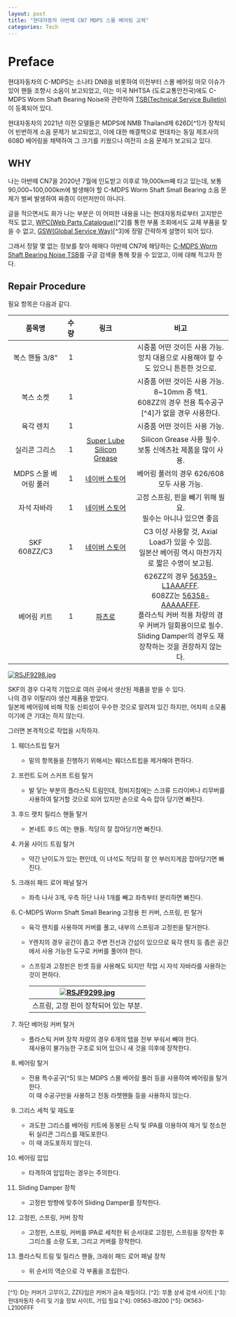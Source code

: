 ```yaml
---
layout: post
title: "현대자동차 아반떼 CN7 MDPS 스몰 베어링 교체"
categories: Tech
---
```


# Preface

현대자동차의 C-MDPS는 소나타 DN8을 비롯하여 이전부터 스몰 베어링 마모 이슈가 있어 핸들 조향시 소음이 보고되었고, 이는 미국 NHTSA (도로교통안전국)에도 C-MDPS Worm Shaft Bearing Noise와 관련하여 [TSB(Technical Service Bulletin)](https://static.nhtsa.gov/odi/tsbs/2021/MC-10203272-0001.pdf)이 등록되어 있다.

<!--excerpt-->

현대자동차의 2021년 이전 모델들은 MDPS에 NMB Thailand제 626D[^1]가 장착되어 빈번하게 소음 문제가 보고되었고, 이에 대한 해결책으로 현대차는 동일 제조사의 608D 베어링을 채택하여 그 크기를 키웠으나 여전히 소음 문제가 보고되고 있다.

## WHY

나는 아반떼 CN7을 2020년 7월에 인도받고 이후로 19,000km째 타고 있는데, 보통 90,000~100,000km에 발생해야 할 C-MDPS Worm Shaft Small Bearing 소음 문제가 벌써 발생하여 짜증이 이만저만이 아니다.

글을 적으면서도 화가 나는 부분은 이 어떠한 내용을 나는 현대자동차로부터 고지받은 적도 없고, [WPC(Web Parts Catalogue)](https://wpc.mobis.co.kr/)[^2]를 통한 부품 조회에서도 교체 부품을 찾을 수 없고, [GSW(Global Service Way)](https://gsw.hyundai.com/hmc/login.tiles)[^3]에 정말 간략하게 설명이 되어 있다.

그래서 정말 몇 없는 정보를 찾아 헤매다 아반떼 CN7에 해당하는 [C-MDPS Worm Shaft Bearing Noise TSB](https://static.nhtsa.gov/odi/tsbs/2022/MC-10215599-0001.pdf)를 구글 검색을 통해 찾을 수 있었고, 이에 대해 적고자 한다.

## Repair Procedure

필요 항목은 다음과 같다.

| 품목명 | 수량 | 링크 | 비고 |
| :---: | :---: | :---: | :---: |
| 복스 핸들 3/8" | 1 |  | 시중품 어떤 것이든 사용 가능.<br />망치 대용으로 사용해야 할 수도 있으니 튼튼한 것으로. |
| 복스 소켓 | 1 | | 시중품 어떤 것이든 사용 가능. 8~10mm 중 택1.<br />608ZZ의 경우 전용 특수공구[^4]가 없을 경우 사용한다. |
| 육각 렌치 | 1 | | 시중품 어떤 것이든 사용 가능. |
| 실리콘 그리스 | 1 | [Super Lube Silicon Grease](https://smartstore.naver.com/yc0944/products/7223498671) | Silicon Grease 사용 필수.<br />보통 신에츠社 제품을 많이 사용. |
| MDPS 스몰 베어링 풀러 | 1 | [네이버 스토어](https://smartstore.naver.com/s09com/products/6696618258) | 베어링 풀러의 경우 626/608 모두 사용 가능. |
| 자석 자바라 | 1 | [네이버 스토어](https://smartstore.naver.com/s09com/products/2001512169) | 고정 스프링, 핀을 빼기 위해 필요.<br />필수는 아니나 있으면 좋음 |
| SKF 608ZZ/C3 | 1 | [네이버 스토어](https://smartstore.naver.com/wibearings/products/6159809135) | C3 이상 사용할 것, Axial Load가 있을 수 있음.<br />일본산 베어링 역시 마찬가지로 짧은 수명이 보고됨. |
| 베어링 키트 | 1 | [파츠로](https://partsro.com/) | 626ZZ의 경우 [56359-L1AAAFFF](http://partsro.com/product/detail.html?product_no=836998).<br />608ZZ는 [56358-AAAAAFFF](https://partsro.com/front/php/product.php?product_no=856798).<br />플라스틱 커버 적용 차량의 경우 커버가 일회용이므로 필수.<br />Sliding Damper의 경우도 재장착하는 것을 권장하지 않는다. |

[![RSJF9298.jpg](/assets/img/2023-01-11/RSJF9298.jpg)](/assets/img/2023-01-11/RSJF9298.jpg)

SKF의 경우 다국적 기업으로 여러 곳에서 생산된 제품을 받을 수 있다.  
나의 경우 이탈리아 생산 제품을 받았다.  
일본제 베어링에 비해 작동 신뢰성이 우수한 것으로 알려져 있긴 하지만, 어차피 소모품이기에 큰 기대는 하지 않는다.

그러면 본격적으로 작업을 시작하자.

1. 웨더스트립 탈거
    - 밑의 항목들을 진행하기 위해서는 웨더스트립을 제거해야 편하다.
2. 프런트 도어 스커프 트림 탈거
    - 발 닿는 부분의 플라스틱 트림인데, 정비지침에는 스크류 드라이버나 리무버를 사용하여 탈거할 것으로 되어 있지만 손으로 슥슥 잡아 당기면 빠진다.
3. 후드 랫치 릴리스 핸들 탈거
    - 본네트 후드 여는 핸들. 적당히 잘 잡아당기면 빠진다.
4. 카울 사이드 트림 탈거
    - 약간 난이도가 있는 편인데, 이 녀석도 적당히 잘 안 부러지게끔 잡아당기면 빠진다.
5. 크래쉬 패드 로어 패널 탈거
    - 좌측 나사 3개, 우측 하단 나사 1개를 빼고 좌측부터 분리하면 빠진다.
6. C-MDPS Worm Shaft Small Bearing 고정용 핀 커버, 스프링, 핀 탈거
    - 육각 렌치를 사용하여 커버를 풀고, 내부의 스프링과 고정핀을 탈거한다.
    - Y렌치의 경우 공간이 좁고 주변 전선과 간섭이 있으므로 육각 렌치 등 좁은 공간에서 사용 가능한 도구로 커버를 풀어야 한다.
    - 스프링과 고정핀은 핀셋 등을 사용해도 되지만 작업 시 자석 자바라를 사용하는 것이 편하다.  
    
        | [![RSJF9299.jpg](/assets/img/2023-01-11/RSJF9299.jpg)](/assets/img/2023-01-11/RSJF9299.jpg) |
        | :---: |
        | 스프링, 고정 핀이 장착되어 있는 부분. |
    
7. 하단 베어링 커버 탈거
    - 플라스틱 커버 장착 차량의 경우 6개의 탭을 전부 부숴서 빼야 한다.  
    재사용이 불가능한 구조로 되어 있으니 새 것을 이후에 장착한다.
8. 베어링 탈거
    - 전용 특수공구[^5] 또는 MDPS 스몰 베어링 풀러 등을 사용하여 베어링을 탈거한다.  
    이 때 수공구만을 사용하고 전동 라쳇핸들 등을 사용하지 않는다.
9. 그리스 세척 및 재도포
    - 과도한 그리스를 베어링 키트에 동봉된 스틱 및 IPA를 이용하여 제거 및 청소한 뒤 실리콘 그리스를 재도포한다.
    - 이 때 과도포하지 않는다.
10. 베어링 압입
    - 타격하여 압입하는 경우는 주의한다.
11. Sliding Damper 장착
    - 고정핀 방향에 맞추어 Sliding Damper를 장착한다.
12. 고정핀, 스프링, 커버 장착
    - 고정핀, 스프링, 커버를 IPA로 세척한 뒤 순서대로 고정핀, 스프링을 장착한 후 그리스를 소량 도포, 그리고 커버를 장착한다.
13. 플라스틱 트림 및 릴리스 핸들, 크래쉬 패드 로어 패널 장착
    - 위 순서의 역순으로 각 부품을 조립한다.

<style>
.footnotes {
    font-size: 0.8rem;
}
</style>

---
<div class="footnotes" markdown="1">
[^1]: D는 커버가 고무이고, ZZ타입은 커버가 금속 재질이다.
[^2]: 부품 상세 검색 사이트
[^3]: 현대자동차 수리 및 기술 정보 사이트, 가입 필요
[^4]: 09563-IB200
[^5]: 0K563-L2100FFF
</div>